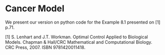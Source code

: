 Cancer Model
============

We present our version on python code for the Example 8.1 presented on [1] p.71.

[1] S. Lenhart and J.T. Workman. Optimal Control Applied to Biological Models. Chapman & Hall/CRC Mathematical and Computational Biology. CRC Press, 2007. ISBN 9781420011418.
